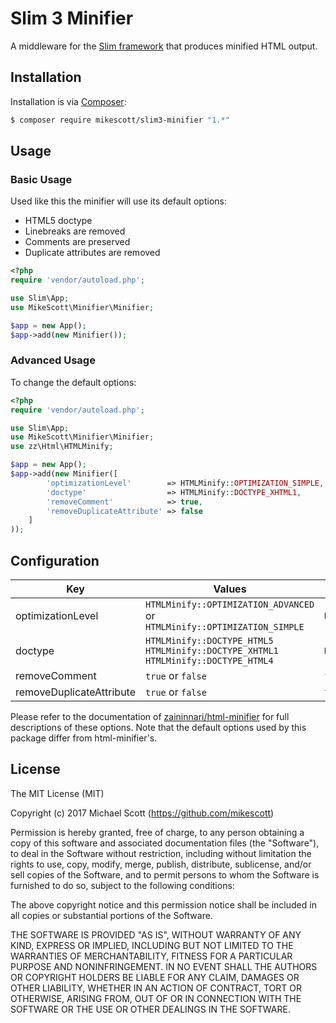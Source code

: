 # Slim 3 Minifier
A middleware for the [Slim framework](https://github.com/slimphp/Slim/) that produces minified HTML output.

## Installation

Installation is via [Composer](https://getcomposer.org/):

```bash
$ composer require mikescott/slim3-minifier "1.*"
```

## Usage

### Basic Usage

Used like this the minifier will use its default options:

* HTML5 doctype
* Linebreaks are removed
* Comments are preserved
* Duplicate attributes are removed

```php
<?php
require 'vendor/autoload.php';

use Slim\App;
use MikeScott\Minifier\Minifier;

$app = new App();
$app->add(new Minifier());
```

### Advanced Usage
To change the default options:

```php
<?php
require 'vendor/autoload.php';

use Slim\App;
use MikeScott\Minifier\Minifier;
use zz\Html\HTMLMinify;

$app = new App();
$app->add(new Minifier([
        'optimizationLevel'        => HTMLMinify::OPTIMIZATION_SIMPLE,
        'doctype'                  => HTMLMinify::DOCTYPE_XHTML1,
        'removeComment'            => true,
        'removeDuplicateAttribute' => false
    ]
));
```

## Configuration
Key                 | Values                                              | Default
--------------------|-----------------------------------------------------|----------
optimizationLevel   | `HTMLMinify::OPTIMIZATION_ADVANCED` or<br/>`HTMLMinify::OPTIMIZATION_SIMPLE` | `HTMLMinify::OPTIMIZATION_ADVANCED`
doctype             | `HTMLMinify::DOCTYPE_HTML5`<br/>`HTMLMinify::DOCTYPE_XHTML1`<br/>`HTMLMinify::DOCTYPE_HTML4` | `HTMLMinify::DOCTYPE_HTML5`
removeComment       | `true` or `false`                                   | `false`
removeDuplicateAttribute | `true` or `false`                              | `true`

Please refer to the documentation of [zaininnari/html-minifier](https://github.com/zaininnari/html-minifier) for full descriptions of these options. Note that the default options used by this package differ from html-minifier's.


## License
The MIT License (MIT)

Copyright (c) 2017 Michael Scott (https://github.com/mikescott)

Permission is hereby granted, free of charge, to any person obtaining a copy
of this software and associated documentation files (the "Software"), to deal
in the Software without restriction, including without limitation the rights
to use, copy, modify, merge, publish, distribute, sublicense, and/or sell
copies of the Software, and to permit persons to whom the Software is
furnished to do so, subject to the following conditions:

The above copyright notice and this permission notice shall be included in all
copies or substantial portions of the Software.

THE SOFTWARE IS PROVIDED "AS IS", WITHOUT WARRANTY OF ANY KIND, EXPRESS OR
IMPLIED, INCLUDING BUT NOT LIMITED TO THE WARRANTIES OF MERCHANTABILITY,
FITNESS FOR A PARTICULAR PURPOSE AND NONINFRINGEMENT. IN NO EVENT SHALL THE
AUTHORS OR COPYRIGHT HOLDERS BE LIABLE FOR ANY CLAIM, DAMAGES OR OTHER
LIABILITY, WHETHER IN AN ACTION OF CONTRACT, TORT OR OTHERWISE, ARISING FROM,
OUT OF OR IN CONNECTION WITH THE SOFTWARE OR THE USE OR OTHER DEALINGS IN THE
SOFTWARE.

